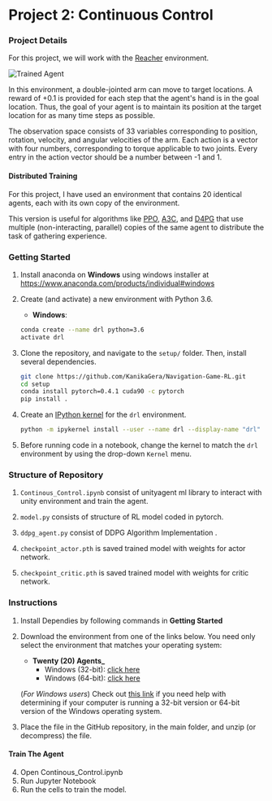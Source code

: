 [//]: # (Image References)

[image1]: https://user-images.githubusercontent.com/10624937/43851024-320ba930-9aff-11e8-8493-ee547c6af349.gif "Trained Agent"
[image2]: https://user-images.githubusercontent.com/10624937/43851646-d899bf20-9b00-11e8-858c-29b5c2c94ccc.png "Crawler"


# Project 2: Continuous Control

### Project Details

For this project, we will work with the [Reacher](https://github.com/Unity-Technologies/ml-agents/blob/master/docs/Learning-Environment-Examples.md#reacher) environment.

![Trained Agent][image1]

In this environment, a double-jointed arm can move to target locations. A reward of +0.1 is provided for each step that the agent's hand is in the goal location. Thus, the goal of your agent is to maintain its position at the target location for as many time steps as possible.

The observation space consists of 33 variables corresponding to position, rotation, velocity, and angular velocities of the arm. Each action is a vector with four numbers, corresponding to torque applicable to two joints. Every entry in the action vector should be a number between -1 and 1.

#### Distributed Training

For this project, I have used an environment that contains 20 identical agents, each with its own copy of the environment.  

This version is useful for algorithms like [PPO](https://arxiv.org/pdf/1707.06347.pdf), [A3C](https://arxiv.org/pdf/1602.01783.pdf), and [D4PG](https://openreview.net/pdf?id=SyZipzbCb) that use multiple (non-interacting, parallel) copies of the same agent to distribute the task of gathering experience. 

### Getting Started
1. Install anaconda on __Windows__ using windows installer at https://www.anaconda.com/products/individual#windows

2. Create (and activate) a new environment with Python 3.6.
    - __Windows__: 
    ```bash
    conda create --name drl python=3.6 
    activate drl
    ```
    
3. Clone the repository, and navigate to the `setup/` folder.  Then, install several dependencies.
    ```bash
    git clone https://github.com/KanikaGera/Navigation-Game-RL.git
    cd setup 
    conda install pytorch=0.4.1 cuda90 -c pytorch
    pip install .
    ```

4. Create an [IPython kernel](http://ipython.readthedocs.io/en/stable/install/kernel_install.html) for the `drl` environment.  
    ```bash
    python -m ipykernel install --user --name drl --display-name "drl"
    ```

5. Before running code in a notebook, change the kernel to match the `drl` environment by using the drop-down `Kernel` menu. 

### Structure of Repository
1. `Continous_Control.ipynb`  consist of unityagent ml library to interact with unity environment and train the agent.
    
2. `model.py` consists of structure of RL model coded in pytorch.
    
3. `ddpg_agent.py` consist of DDPG Algorithm Implementation .
    
4. `checkpoint_actor.pth`  is saved trained model with weights for actor network.

5. `checkpoint_critic.pth`  is saved trained model with weights for critic network.

### Instructions
1. Install Dependies by following commands in __Getting Started__
    
2. Download the environment from one of the links below.  You need only select the environment that matches your operating system:

    - **Twenty (20) Agents_**
        - Windows (32-bit): [click here](https://s3-us-west-1.amazonaws.com/udacity-drlnd/P2/Reacher/Reacher_Windows_x86.zip)
        - Windows (64-bit): [click here](https://s3-us-west-1.amazonaws.com/udacity-drlnd/P2/Reacher/Reacher_Windows_x86_64.zip)
    
    (_For Windows users_) Check out [this link](https://support.microsoft.com/en-us/help/827218/how-to-determine-whether-a-computer-is-running-a-32-bit-version-or-64) if you need help with determining if your computer is running a 32-bit version or 64-bit version of the Windows operating system.

   
3. Place the file in the GitHub repository, in the main folder, and unzip (or decompress) the file. 

#### Train The Agent
4. Open Continous_Control.ipynb 
5. Run Jupyter Notebook 
6. Run the cells to train the model.

